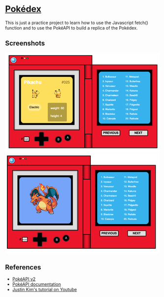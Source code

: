 # [Pokédex](https://ptp28.github.io/pokedex/)

This is just a practice project to learn how to use the Javascript fetch() function and to use the PokéAPI to build a replica of the Pokédex.

## Screenshots
<img src="Screenshots/1.png">
<img src="Screenshots/2.png">

## References
* [PokéAPI v2](https://pokeapi.co)
* [PokéAPI documentation](https://pokeapi.co/docs/v2.html/)
* [Justin Kim's tutorial on Youtube](https://www.youtube.com/watch?v=wXjSaZb67n8)
